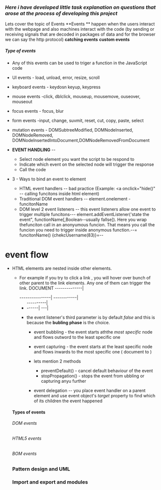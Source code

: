 ### _**Here i have developed little task explanation on questions that arose at the process of developing this project**_

Lets cover the topic of Events
**Events ** happen when the users interact with the webpage and also machines interact with the code (by sending or receiving signals that are decoded in packages of data and for the browser we can say the http protocol)
**catching events**
**custom events**

##### Type of events

- Any of this events can be used to triger a function in the JavaScript code

- UI events - load, unload, error, resize, scroll
- keyboard events - keydosn keyup, keypress
- mouse events -click, dblclick, mouseup, mousemove, ouseover, mouseout
- focus events - focus, blur
- form events -input, change, suvmit, reset, cut, copy, paste, select
- mutation events - DOMSubtreeModified, DOMNodeInserted, DOMNodeRemoved, DOMNodeInsertedIntoDocument,DOMNodeRemovedFromDocument

- **EVENT HANDLING** --

  - Select node element you want the script to be respond to
  - Indicate which event on the selected node will trigger the response
  - Call the code

- 3 - Ways to bind an event to element
  - HTML event handlers -- bad practice (Example: <a onclick="hide()" -- calling funcitons inside html element)
  - Traditional DOM event handlers -- element.onelement - funcitonName
  - DOM level 2 event listeners -- this event listeners allow one event to trigger multiple funcitons--- element.addEventListener('state the event", functionName[,Boolean--usually fallse]). Here you wrap thefunciton call in an anonyumous funcion. That means you call the funcion you need to trigger inside anonymous function.--= funcitonName() {chekcUsername(83)}=--

# event flow

- HTML elements are nested inside other elements.

  - For example if you try to click a link , you will hover over bunch of other parent to the link elements. Any one of them can trigger the link.
    DOCUMENT --------------|
    <html> ----------------|
    <body> ------------|
    <ul> ----------|
    <li> ------|
    <a> ---|

  - the event listener's third parameter is by default _false_ and this is because the **bubling phase** is the choice.

    - event bubbling - the event starts aththe _most specific <a>_ node and flows outword to the least specific one
    - event capturing - the event starts at the least specific node and flows inwards to the most specific one ( document to <a>)
    - lets mention 2 methods

      - preventDefault() - cancel default behaviour of the event
      - stopPropagation() - stops the event from ubbling or capturing anyu further

    - event delegation -- you place event handler on a parent element and use event object's _target_ property to find which of its children the event happened

#### Types of events

###### DOM events

###### HTML5 events

###### BOM events

### Pattern design and UML

### Import and export and modules
